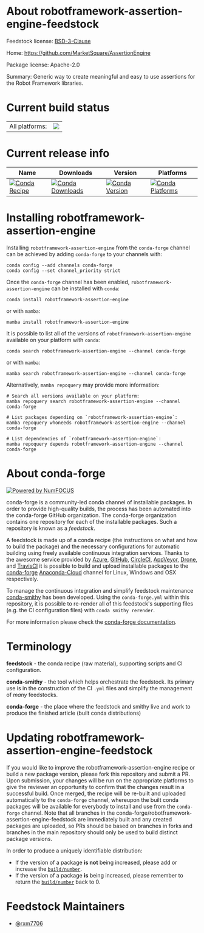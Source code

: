 About robotframework-assertion-engine-feedstock
===============================================

Feedstock license: [BSD-3-Clause](https://github.com/conda-forge/robotframework-assertion-engine-feedstock/blob/main/LICENSE.txt)

Home: https://github.com/MarketSquare/AssertionEngine

Package license: Apache-2.0

Summary: Generic way to create meaningful and easy to use assertions for the Robot Framework libraries.

Current build status
====================


<table><tr><td>All platforms:</td>
    <td>
      <a href="https://dev.azure.com/conda-forge/feedstock-builds/_build/latest?definitionId=20340&branchName=main">
        <img src="https://dev.azure.com/conda-forge/feedstock-builds/_apis/build/status/robotframework-assertion-engine-feedstock?branchName=main">
      </a>
    </td>
  </tr>
</table>

Current release info
====================

| Name | Downloads | Version | Platforms |
| --- | --- | --- | --- |
| [![Conda Recipe](https://img.shields.io/badge/recipe-robotframework--assertion--engine-green.svg)](https://anaconda.org/conda-forge/robotframework-assertion-engine) | [![Conda Downloads](https://img.shields.io/conda/dn/conda-forge/robotframework-assertion-engine.svg)](https://anaconda.org/conda-forge/robotframework-assertion-engine) | [![Conda Version](https://img.shields.io/conda/vn/conda-forge/robotframework-assertion-engine.svg)](https://anaconda.org/conda-forge/robotframework-assertion-engine) | [![Conda Platforms](https://img.shields.io/conda/pn/conda-forge/robotframework-assertion-engine.svg)](https://anaconda.org/conda-forge/robotframework-assertion-engine) |

Installing robotframework-assertion-engine
==========================================

Installing `robotframework-assertion-engine` from the `conda-forge` channel can be achieved by adding `conda-forge` to your channels with:

```
conda config --add channels conda-forge
conda config --set channel_priority strict
```

Once the `conda-forge` channel has been enabled, `robotframework-assertion-engine` can be installed with `conda`:

```
conda install robotframework-assertion-engine
```

or with `mamba`:

```
mamba install robotframework-assertion-engine
```

It is possible to list all of the versions of `robotframework-assertion-engine` available on your platform with `conda`:

```
conda search robotframework-assertion-engine --channel conda-forge
```

or with `mamba`:

```
mamba search robotframework-assertion-engine --channel conda-forge
```

Alternatively, `mamba repoquery` may provide more information:

```
# Search all versions available on your platform:
mamba repoquery search robotframework-assertion-engine --channel conda-forge

# List packages depending on `robotframework-assertion-engine`:
mamba repoquery whoneeds robotframework-assertion-engine --channel conda-forge

# List dependencies of `robotframework-assertion-engine`:
mamba repoquery depends robotframework-assertion-engine --channel conda-forge
```


About conda-forge
=================

[![Powered by
NumFOCUS](https://img.shields.io/badge/powered%20by-NumFOCUS-orange.svg?style=flat&colorA=E1523D&colorB=007D8A)](https://numfocus.org)

conda-forge is a community-led conda channel of installable packages.
In order to provide high-quality builds, the process has been automated into the
conda-forge GitHub organization. The conda-forge organization contains one repository
for each of the installable packages. Such a repository is known as a *feedstock*.

A feedstock is made up of a conda recipe (the instructions on what and how to build
the package) and the necessary configurations for automatic building using freely
available continuous integration services. Thanks to the awesome service provided by
[Azure](https://azure.microsoft.com/en-us/services/devops/), [GitHub](https://github.com/),
[CircleCI](https://circleci.com/), [AppVeyor](https://www.appveyor.com/),
[Drone](https://cloud.drone.io/welcome), and [TravisCI](https://travis-ci.com/)
it is possible to build and upload installable packages to the
[conda-forge](https://anaconda.org/conda-forge) [Anaconda-Cloud](https://anaconda.org/)
channel for Linux, Windows and OSX respectively.

To manage the continuous integration and simplify feedstock maintenance
[conda-smithy](https://github.com/conda-forge/conda-smithy) has been developed.
Using the ``conda-forge.yml`` within this repository, it is possible to re-render all of
this feedstock's supporting files (e.g. the CI configuration files) with ``conda smithy rerender``.

For more information please check the [conda-forge documentation](https://conda-forge.org/docs/).

Terminology
===========

**feedstock** - the conda recipe (raw material), supporting scripts and CI configuration.

**conda-smithy** - the tool which helps orchestrate the feedstock.
                   Its primary use is in the construction of the CI ``.yml`` files
                   and simplify the management of *many* feedstocks.

**conda-forge** - the place where the feedstock and smithy live and work to
                  produce the finished article (built conda distributions)


Updating robotframework-assertion-engine-feedstock
==================================================

If you would like to improve the robotframework-assertion-engine recipe or build a new
package version, please fork this repository and submit a PR. Upon submission,
your changes will be run on the appropriate platforms to give the reviewer an
opportunity to confirm that the changes result in a successful build. Once
merged, the recipe will be re-built and uploaded automatically to the
`conda-forge` channel, whereupon the built conda packages will be available for
everybody to install and use from the `conda-forge` channel.
Note that all branches in the conda-forge/robotframework-assertion-engine-feedstock are
immediately built and any created packages are uploaded, so PRs should be based
on branches in forks and branches in the main repository should only be used to
build distinct package versions.

In order to produce a uniquely identifiable distribution:
 * If the version of a package **is not** being increased, please add or increase
   the [``build/number``](https://docs.conda.io/projects/conda-build/en/latest/resources/define-metadata.html#build-number-and-string).
 * If the version of a package **is** being increased, please remember to return
   the [``build/number``](https://docs.conda.io/projects/conda-build/en/latest/resources/define-metadata.html#build-number-and-string)
   back to 0.

Feedstock Maintainers
=====================

* [@rxm7706](https://github.com/rxm7706/)


